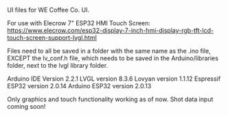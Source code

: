 UI files for WE Coffee Co. UI.

For use with Elecrow 7" ESP32 HMI Touch Screen:
https://www.elecrow.com/esp32-display-7-inch-hmi-display-rgb-tft-lcd-touch-screen-support-lvgl.html

Files need to all be saved in a folder with the same name as the .ino file, EXCEPT the lv_conf.h file, which needs to be saved in the Arduino/libraries folder, next to the lvgl library folder.

Arduino IDE Version 2.2.1
LVGL version 8.3.6
Lovyan version 1.1.12
Espressif ESP32 version 2.0.14
Arduino ESP32 version 2.0.13

Only graphics and touch functionality working as of now. Shot data input coming soon!
